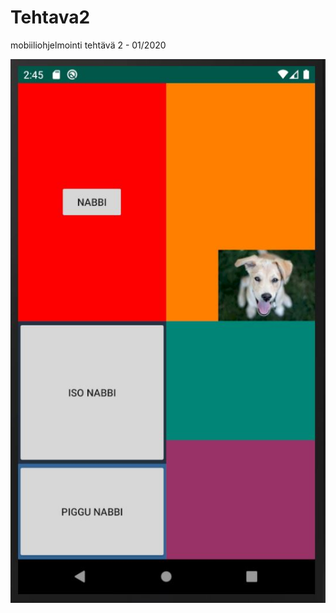 # Tehtava2
mobiiliohjelmointi tehtävä 2 -  01/2020

![alt text](https://raw.githubusercontent.com/nazareth666/Tehtava2/master/teht%C3%A4v%C3%A42.JPG)
